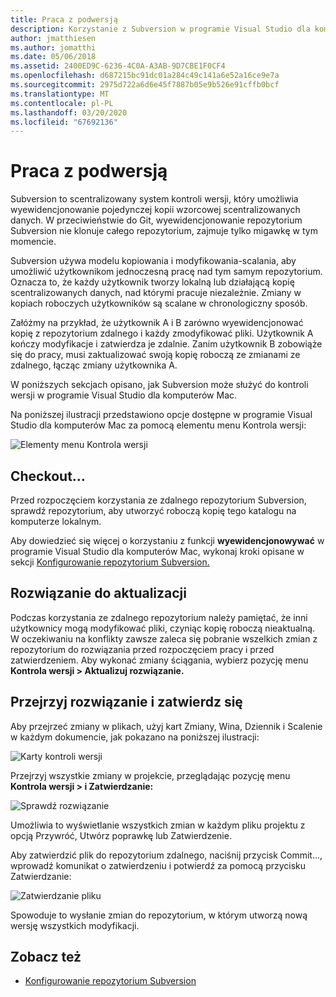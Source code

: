 ```yaml
---
title: Praca z podwersją
description: Korzystanie z Subversion w programie Visual Studio dla komputerów Mac.
author: jmatthiesen
ms.author: jomatthi
ms.date: 05/06/2018
ms.assetid: 2400ED9C-6236-4C0A-A3AB-9D7CBE1F0CF4
ms.openlocfilehash: d687215bc91dc01a284c49c141a6e52a16ce9e7a
ms.sourcegitcommit: 2975d722a6d6e45f7887b05e9b526e91cffb0bcf
ms.translationtype: MT
ms.contentlocale: pl-PL
ms.lasthandoff: 03/20/2020
ms.locfileid: "67692136"
---
```

# <a name="working-with-subversion"></a>Praca z podwersją

Subversion to scentralizowany system kontroli wersji, który umożliwia wyewidencjonowanie pojedynczej kopii wzorcowej scentralizowanych danych. W przeciwieństwie do Git, wyewidencjonowanie repozytorium Subversion nie klonuje całego repozytorium, zajmuje tylko migawkę w tym momencie.

Subversion używa modelu kopiowania i modyfikowania-scalania, aby umożliwić użytkownikom jednoczesną pracę nad tym samym repozytorium. Oznacza to, że każdy użytkownik tworzy lokalną lub działającą kopię scentralizowanych danych, nad którymi pracuje niezależnie. Zmiany w kopiach roboczych użytkowników są scalane w chronologiczny sposób.

Załóżmy na przykład, że użytkownik A i B zarówno wyewidencjonować kopię z repozytorium zdalnego i każdy zmodyfikować pliki. Użytkownik A kończy modyfikacje i zatwierdza je zdalnie. Zanim użytkownik B zobowiąże się do pracy, musi zaktualizować swoją kopię roboczą ze zmianami ze zdalnego, łącząc zmiany użytkownika A.

W poniższych sekcjach opisano, jak Subversion może służyć do kontroli wersji w programie Visual Studio dla komputerów Mac.

Na poniższej ilustracji przedstawiono opcje dostępne w programie Visual Studio dla komputerów Mac za pomocą elementu menu Kontrola wersji:

![Elementy menu Kontrola wersji](media/version-control-svnVersionControlMenu.png)

## <a name="checkout"></a>Checkout...

Przed rozpoczęciem korzystania ze zdalnego repozytorium Subversion, sprawdź repozytorium, aby utworzyć roboczą kopię tego katalogu na komputerze lokalnym.

Aby dowiedzieć się więcej o korzystaniu z funkcji **wyewidencjonowywać** w programie Visual Studio dla komputerów Mac, wykonaj kroki opisane w sekcji [Konfigurowanie repozytorium Subversion.](set-up-subversion-repository.md)

## <a name="update-solution"></a>Rozwiązanie do aktualizacji

Podczas korzystania ze zdalnego repozytorium należy pamiętać, że inni użytkownicy mogą modyfikować pliki, czyniąc kopię roboczą nieaktualną. W oczekiwaniu na konflikty zawsze zaleca się pobranie wszelkich zmian z repozytorium do rozwiązania przed rozpoczęciem pracy i przed zatwierdzeniem. Aby wykonać zmiany ściągania, wybierz pozycję menu **Kontrola wersji > Aktualizuj rozwiązanie.**

## <a name="review-solution-and-commit"></a>Przejrzyj rozwiązanie i zatwierdz się

Aby przejrzeć zmiany w plikach, użyj kart Zmiany, Wina, Dziennik i Scalenie w każdym dokumencie, jak pokazano na poniższej ilustracji:

![Karty kontroli wersji](media/version-control-vcTabs.png)

Przejrzyj wszystkie zmiany w projekcie, przeglądając pozycję menu **Kontrola wersji > i Zatwierdzanie:**

![Sprawdź rozwiązanie](media/version-control-vcStatus.png)

Umożliwia to wyświetlanie wszystkich zmian w każdym pliku projektu z opcją Przywróć, Utwórz poprawkę lub Zatwierdzenie.

Aby zatwierdzić plik do repozytorium zdalnego, naciśnij przycisk Commit..., wprowadź komunikat o zatwierdzeniu i potwierdź za pomocą przycisku Zatwierdzanie:

![Zatwierdzanie pliku](media/version-control-svnCommit.png)

Spowoduje to wysłanie zmian do repozytorium, w którym utworzą nową wersję wszystkich modyfikacji.

## <a name="see-also"></a>Zobacz też

- [Konfigurowanie repozytorium Subversion](set-up-subversion-repository.md)
